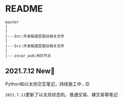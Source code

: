 # README

```
master
|
|
|---Inc:开发板底层驱动相关文件
|
|---Src:开发板底层驱动相关文件
|
|---zxcar_ws6:ROS节点
```

## 2021.7.12 New:see_no_evil:

Python和以太坊交互笔记，持续施工中...:heart_eyes:

`2021.7.13`更新了以太坊状态机、普通交易、裸交易等笔记

